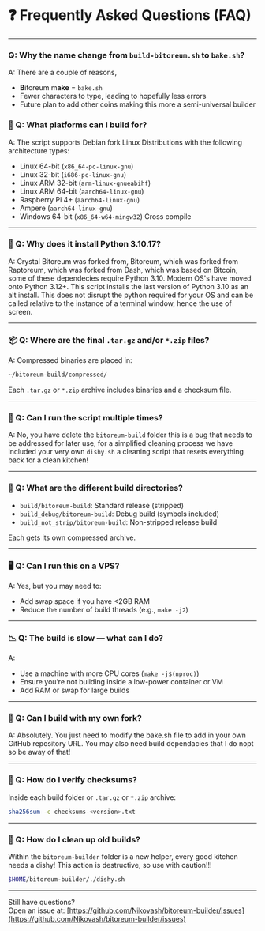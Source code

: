 # ❓ Frequently Asked Questions (FAQ)

---

### Q: Why the name change from `build-bitoreum.sh` to `bake.sh`?

A: There are a couple of reasons, 

- **B**itoreum m**ake** = `bake.sh`
- Fewer characters to type, leading to hopefully less errors
- Future plan to add other coins making this more a semi-universal builder

### 🔧 Q: What platforms can I build for?

A: The script supports Debian fork Linux Distributions with the following architecture types:

- Linux 64-bit		(`x86_64-pc-linux-gnu`)
- Linux 32-bit		(`i686-pc-linux-gnu`)
- Linux ARM 32-bit	(`arm-linux-gnueabihf`)
- Linux ARM 64-bit	(`aarch64-linux-gnu`)
- Raspberry Pi 4+	(`aarch64-linux-gnu`)
- Ampere			(`aarch64-linux-gnu`)
- Windows 64-bit	(`x86_64-w64-mingw32`) Cross compile

---

### 🐍 Q: Why does it install Python 3.10.17?

A: Crystal Bitoreum was forked from, Bitoreum, which was forked from Raptoreum, which was forked from Dash, which was based on Bitcoin, some of these dependecies require Python 3.10. Modern OS's have moved onto Python 3.12+. This script installs the last version of Python 3.10 as an alt install. This does not disrupt the python required for your OS and can be called relative to the instance of a terminal window, hence the use of screen.

---

### 📦 Q: Where are the final `.tar.gz` and/or `*.zip` files?

A: Compressed binaries are placed in:

```bash
~/bitoreum-build/compressed/
```

Each `.tar.gz` or `*.zip` archive includes binaries and a checksum file.

---

### 🔁 Q: Can I run the script multiple times?

A: No, you have delete the `bitoreum-build` folder this is a bug that needs to be addressed for later use, for a simplified cleaning process we have included your very own `dishy.sh` a cleaning script that resets everything back for a clean kitchen!

---

### 📁 Q: What are the different build directories?

- `build/bitoreum-build`: Standard release (stripped)
- `build_debug/bitoreum-build`: Debug build (symbols included)
- `build_not_strip/bitoreum-build`: Non-stripped release build

Each gets its own compressed archive.

---

### 🖥️ Q: Can I run this on a VPS?

A: Yes, but you may need to:

- Add swap space if you have <2GB RAM
- Reduce the number of build threads (e.g., `make -j2`)

---

### 📉 Q: The build is slow — what can I do?

A:

- Use a machine with more CPU cores (`make -j$(nproc)`)
- Ensure you’re not building inside a low-power container or VM
- Add RAM or swap for large builds

---

### 🔑 Q: Can I build with my own fork?

A: Absolutely. You just need to modify the bake.sh file to add in your own GitHub repository URL. You may also need build dependacies that I do nopt so be away of that!

---

### 📜 Q: How do I verify checksums?

Inside each build folder or `.tar.gz` or `*.zip` archive:

```bash
sha256sum -c checksums-<version>.txt
```
---

### 🧼 Q: How do I clean up old builds?

Within the `bitoreum-builder` folder is a new helper, every good kitchen needs a dishy! This action is destructive, so use with caution!!!
```bash
$HOME/bitoreum-builder/./dishy.sh
```
---

Still have questions?  
Open an issue at: [https://github.com/Nikovash/bitoreum-builder/issues](https://github.com/Nikovash/bitoreum-builder/issues)
